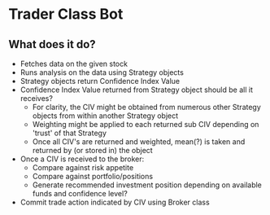 # Trader Class Bot

## What does it do?
- Fetches data on the given stock
- Runs analysis on the data using Strategy objects
- Strategy objects return Confidence Index Value
- Confidence Index Value returned from Strategy object should be all it receives?
    - For clarity, the CIV might be obtained from numerous other Strategy objects from within another Strategy object
    - Weighting might be applied to each returned sub CIV depending on 'trust' of that Strategy
    - Once all CIV's are returned and weighted, mean(?) is taken and returned by (or stored in) the object
- Once a CIV is received to the broker:
    - Compare against risk appetite
    - Compare against portfolio/positions
    - Generate recommended investment position depending on available funds and confidence level?
- Commit trade action indicated by CIV using Broker class